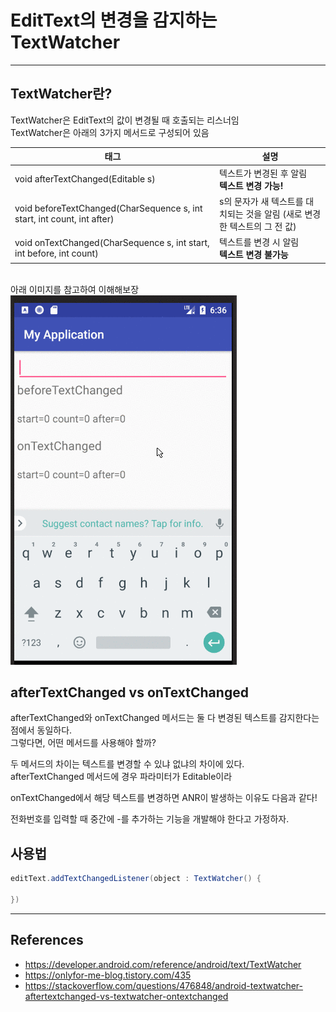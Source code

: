 # EditText의 변경을 감지하는 TextWatcher

---

## TextWatcher란?

TextWatcher은 EditText의 값이 변경될 때 호출되는 리스너임  
TextWatcher은 아래의 3가지 메서드로 구성되어 있음

| 태그                                                                    | 설명                                                                      |
| ----------------------------------------------------------------------- | ------------------------------------------------------------------------- |
| void afterTextChanged(Editable s)                                       | 텍스트가 변경된 후 알림<br/>**텍스트 변경 가능!**                         |
| void beforeTextChanged(CharSequence s, int start, int count, int after) | s의 문자가 새 텍스트를 대치되는 것을 알림 (새로 변경한 텍스트의 그 전 값) |
| void onTextChanged(CharSequence s, int start, int before, int count)    | 텍스트를 변경 시 알림 <br/>**텍스트 변경 불가능**                         |

<br/>
아래 이미지를 참고하여 이해해보장

<img src="example.gif">

<br/>

## afterTextChanged vs onTextChanged

afterTextChanged와 onTextChanged 메서드는 둘 다 변경된 텍스트를 감지한다는 점에서 동일하다.  
그렇다면, 어떤 메서드를 사용해야 할까?

두 메서드의 차이는 텍스트를 변경할 수 있냐 없냐의 차이에 있다.  
afterTextChanged 메서드에 경우 파라미터가 Editable이라

onTextChanged에서 해당 텍스트를 변경하면 ANR이 발생하는 이유도 다음과 같다!

전화번호를 입력할 때 중간에 -를 추가하는 기능을 개발해야 한다고 가정하자.

## 사용법

```java
editText.addTextChangedListener(object : TextWatcher() {

})
```

---

## References

- https://developer.android.com/reference/android/text/TextWatcher
- https://onlyfor-me-blog.tistory.com/435
- https://stackoverflow.com/questions/476848/android-textwatcher-aftertextchanged-vs-textwatcher-ontextchanged
